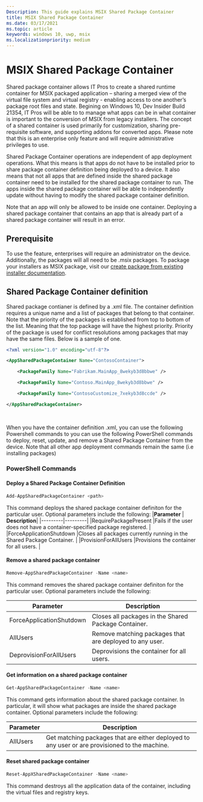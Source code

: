 ```yaml
---
Description: This guide explains MSIX Shared Package Container
title: MSIX Shared Package Container
ms.date: 03/17/2021
ms.topic: article
keywords: windows 10, uwp, msix
ms.localizationpriority: medium
---
```


# MSIX Shared Package Container 
Shared package container allows IT Pros to create a shared runtime container for MSIX packaged application – sharing a merged view of the virtual file system and virtual registry - enabling access to one another’s package root files and state. Begining on Windows 10, Dev Insider Build 21354,  IT Pros will be able to to manage what apps can be in what container is important to the conversion of MSIX from legacy installers. The concept of a shared container is used primarily for customization, sharing pre-requisite software, and supporting addons for converted apps. Please note that this is an enterprise only feature and will require administrative privileges to use.  

Shared Package Container operations are independent of app deployment operations. What this means is that apps do not have to be installed prior to share package container definition being deployed to a device. It also means that not all apps that are defined inside the shared package container need to be installed for the shared package container to run. The apps inside the shared package container will be able to independently update without having to modify the shared package container definition.  

Note that an app will only be allowed to be inside one container. Deploying a shared package container that contains an app that is already part of a shared package container will result in an error.  

## Prerequisite  
To use the feature, enterprises will require an administrator on the device. Additionally, the packages will all need to be .msix packages. To package your installers as MSIX package, visit our [create package from existing installer documentation](https://docs.microsoft.com/en-us/windows/msix/packaging-tool/create-an-msix-overview).  

## Shared Package Container definition
Shared package contianer is defined by a .xml file.  The container definition requires a unique name and a list of packages that belong to that container. Note that the priority of the packages is established from top to bottom of the list. Meaning that the top package will have the highest priority. Priority of the package is used for conflict resolutions among packages that may have the same files. Below is a sample of one.  

```xml
<?xml version="1.0" encoding="utf-8"?> 

<AppSharedPackageContainer Name="ContosoContainer"> 

    <PackageFamily Name="Fabrikam.MainApp_8wekyb3d8bbwe" /> 

    <PackageFamily Name="Contoso.MainApp_8wekyb3d8bbwe" /> 

    <PackageFamily Name="ContosoCustomize_7xekyb3d8ccde" /> 

</AppSharedPackageContainer> 
  
    
```
When you have the container definition .xml, you can use the following Powershell commands to  you can use the following PowerShell commands to deploy, reset, update, and remove a Shared Package Container from the device. Note that all other app deployment commands remain the same (i.e installing packages)

### PowerShell Commands 

#### Deploy a Shared Package Container Definition 
```powershell
Add-AppSharedPackageContainer <path> 
``` 
This command deploys the shared package container definiton for the particular user. Optional parameters include the following: 
|**Parameter** |	**Description**|
|---------|---------|
|RequirePackagePresent |Fails if the user does not have a container-specified package registered. |
|ForceApplicationShutdown |Closes all packages currently running in the Shared Package Container. |
|ProvisionForAllUsers  |Provisions the container for all users. |

#### Remove a shared package container 
```powershell
Remove-AppSharedPackageContainer -Name <name>  
``` 
This command removes the shared package container definiton for the particular user. Optional parameters include the following: 

|**Parameter** |	**Description**|
|---------|---------|
|ForceApplicationShutdown  |Closes all packages in the Shared Package Container.  |
|AllUsers  |Remove matching packages that are deployed to any user. |
|DeprovisionForAllUsers   |Deprovisions the container for all users.  |

#### Get information on a shared package container 
```powershell
Get-AppSharedPackageContainer -Name <name> 
``` 
This command gets information about the shared package container. In particular, it will show what packages are inside the shared package container. Optional parameters include the following: 

|**Parameter** |	**Description**|
|---------|---------|
|AllUsers   |Get matching packages that are either deployed to any user or are provisioned to the machine.   |

#### Reset shared package container 
```powershell
Reset-AppXSharedPackageContainer -Name <name>  
``` 
This command destroys all the application data of the container, including the virtual files and registry keys. 




